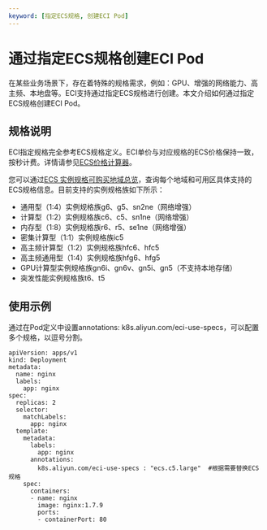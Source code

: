 ```yaml
---
keyword: [指定ECS规格, 创建ECI Pod]
---
```


# 通过指定ECS规格创建ECI Pod

在某些业务场景下，存在着特殊的规格需求，例如：GPU、增强的网络能力、高主频、本地盘等。ECI支持通过指定ECS规格进行创建。本文介绍如何通过指定ECS规格创建ECI Pod。

## 规格说明

ECI指定规格完全参考ECS规格定义。ECI单价与对应规格的ECS价格保持一致，按秒计费。详情请参见[ECS价格计算器](https://www.alibabacloud.com/pricing-calculator#/add/980738/vm_intl/vm_intl)。

您可以通过[ECS 实例规格可购买地域总览](https://ecs-buy.aliyun.com/instanceTypes#/instanceTypeByRegion)，查询每个地域和可用区具体支持的ECS规格信息。目前支持的实例规格族如下所示：

-   通用型（1:4）实例规格族g6、g5、sn2ne（网络增强）
-   计算型（1:2）实例规格族c6、c5、sn1ne（网络增强）
-   内存型（1:8）实例规格族r6、r5、se1ne（网络增强）
-   密集计算型（1:1）实例规格族ic5
-   高主频计算型（1:2）实例规格族hfc6、hfc5
-   高主频通用型（1:4）实例规格族hfg6、hfg5
-   GPU计算型实例规格族gn6i、gn6v、gn5i、gn5（不支持本地存储）
-   突发性能实例规格族t6、t5

## 使用示例

通过在Pod定义中设置annotations: k8s.aliyun.com/eci-use-specs，可以配置多个规格，以逗号分割。

```
apiVersion: apps/v1
kind: Deployment
metadata:
  name: nginx
  labels:
    app: nginx
spec:
  replicas: 2
  selector:
    matchLabels:
      app: nginx
  template:
    metadata:
      labels:
        app: nginx
      annotations:
        k8s.aliyun.com/eci-use-specs : "ecs.c5.large"  #根据需要替换ECS规格
    spec:
      containers:
      - name: nginx
        image: nginx:1.7.9
        ports:
        - containerPort: 80
```

